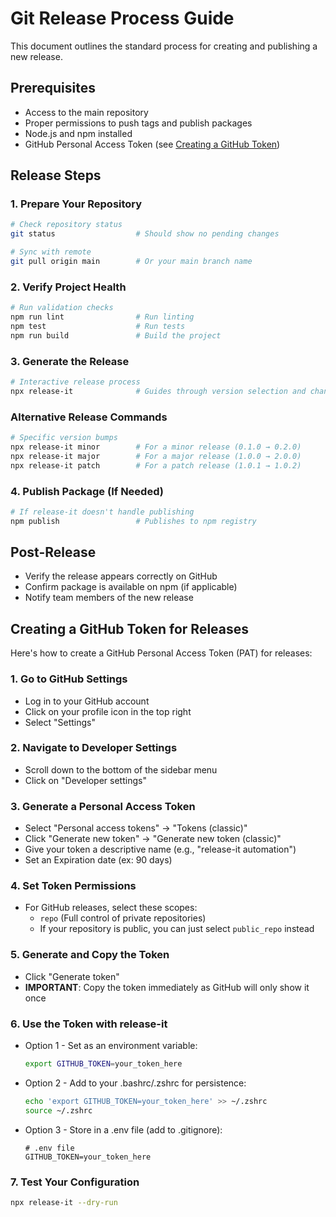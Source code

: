 # Git Release Process Guide

This document outlines the standard process for creating and publishing a new release.

## Prerequisites

- Access to the main repository
- Proper permissions to push tags and publish packages
- Node.js and npm installed
- GitHub Personal Access Token (see [Creating a GitHub Token](#creating-a-github-token-for-releases))

## Release Steps

### 1. Prepare Your Repository

```bash
# Check repository status
git status                  # Should show no pending changes

# Sync with remote
git pull origin main        # Or your main branch name
```

### 2. Verify Project Health

```bash
# Run validation checks
npm run lint                # Run linting
npm test                    # Run tests
npm run build               # Build the project
```

### 3. Generate the Release

```bash
# Interactive release process
npx release-it              # Guides through version selection and changelog
```

### Alternative Release Commands

```bash
# Specific version bumps
npx release-it minor        # For a minor release (0.1.0 → 0.2.0)
npx release-it major        # For a major release (1.0.0 → 2.0.0)
npx release-it patch        # For a patch release (1.0.1 → 1.0.2)
```

### 4. Publish Package (If Needed)

```bash
# If release-it doesn't handle publishing
npm publish                 # Publishes to npm registry
```

## Post-Release

- Verify the release appears correctly on GitHub
- Confirm package is available on npm (if applicable)
- Notify team members of the new release

## Creating a GitHub Token for Releases

Here's how to create a GitHub Personal Access Token (PAT) for releases:

### 1. Go to GitHub Settings

- Log in to your GitHub account
- Click on your profile icon in the top right
- Select "Settings"

### 2. Navigate to Developer Settings

- Scroll down to the bottom of the sidebar menu
- Click on "Developer settings"

### 3. Generate a Personal Access Token

- Select "Personal access tokens" → "Tokens (classic)"
- Click "Generate new token" → "Generate new token (classic)"
- Give your token a descriptive name (e.g., "release-it automation")
- Set an Expiration date (ex: 90 days)

### 4. Set Token Permissions

- For GitHub releases, select these scopes:
    - `repo` (Full control of private repositories)
    - If your repository is public, you can just select `public_repo` instead

### 5. Generate and Copy the Token

- Click "Generate token"
- **IMPORTANT**: Copy the token immediately as GitHub will only show it once

### 6. Use the Token with release-it

- Option 1 - Set as an environment variable:

    ```bash
    export GITHUB_TOKEN=your_token_here
    ```

- Option 2 - Add to your .bashrc/.zshrc for persistence:

    ```bash
    echo 'export GITHUB_TOKEN=your_token_here' >> ~/.zshrc
    source ~/.zshrc
    ```

- Option 3 - Store in a .env file (add to .gitignore):
    ```
    # .env file
    GITHUB_TOKEN=your_token_here
    ```

### 7. Test Your Configuration

```bash
npx release-it --dry-run
```
